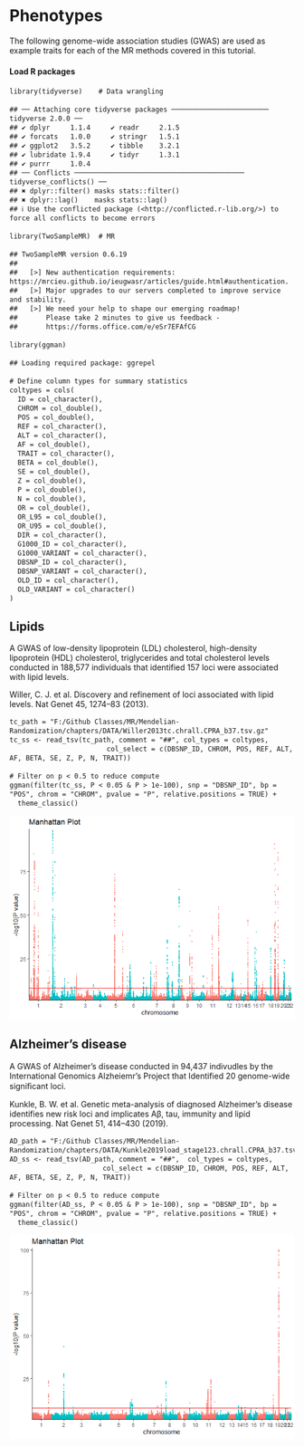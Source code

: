 # Phenotypes

The following genome-wide association studies (GWAS) are used as example
traits for each of the MR methods covered in this tutorial.

#### Load R packages

    library(tidyverse)    # Data wrangling 

    ## ── Attaching core tidyverse packages ──────────────────────── tidyverse 2.0.0 ──
    ## ✔ dplyr     1.1.4     ✔ readr     2.1.5
    ## ✔ forcats   1.0.0     ✔ stringr   1.5.1
    ## ✔ ggplot2   3.5.2     ✔ tibble    3.2.1
    ## ✔ lubridate 1.9.4     ✔ tidyr     1.3.1
    ## ✔ purrr     1.0.4     
    ## ── Conflicts ────────────────────────────────────────── tidyverse_conflicts() ──
    ## ✖ dplyr::filter() masks stats::filter()
    ## ✖ dplyr::lag()    masks stats::lag()
    ## ℹ Use the conflicted package (<http://conflicted.r-lib.org/>) to force all conflicts to become errors

    library(TwoSampleMR)  # MR 

    ## TwoSampleMR version 0.6.19 
    ## 
    ##   [>] New authentication requirements: https://mrcieu.github.io/ieugwasr/articles/guide.html#authentication.
    ##   [>] Major upgrades to our servers completed to improve service and stability.
    ##   [>] We need your help to shape our emerging roadmap!
    ##       Please take 2 minutes to give us feedback -
    ##       https://forms.office.com/e/eSr7EFAfCG

    library(ggman)

    ## Loading required package: ggrepel

    # Define column types for summary statistics
    coltypes = cols(
      ID = col_character(),
      CHROM = col_double(),
      POS = col_double(),
      REF = col_character(),
      ALT = col_character(),
      AF = col_double(),
      TRAIT = col_character(),
      BETA = col_double(),
      SE = col_double(),
      Z = col_double(),
      P = col_double(),
      N = col_double(),
      OR = col_double(),
      OR_L95 = col_double(),
      OR_U95 = col_double(),
      DIR = col_character(),
      G1000_ID = col_character(),
      G1000_VARIANT = col_character(),
      DBSNP_ID = col_character(),
      DBSNP_VARIANT = col_character(),
      OLD_ID = col_character(),
      OLD_VARIANT = col_character()
    )

## Lipids

A GWAS of low-density lipoprotein (LDL) cholesterol, high-density
lipoprotein (HDL) cholesterol, triglycerides and total cholesterol
levels conducted in 188,577 individuals that identified 157 loci were
associated with lipid levels.

Willer, C. J. et al. Discovery and refinement of loci associated with
lipid levels. Nat Genet 45, 1274–83 (2013).

    tc_path = "F:/Github Classes/MR/Mendelian-Randomization/chapters/DATA/Willer2013tc.chrall.CPRA_b37.tsv.gz"
    tc_ss <- read_tsv(tc_path, comment = "##", col_types = coltypes, 
                            col_select = c(DBSNP_ID, CHROM, POS, REF, ALT, AF, BETA, SE, Z, P, N, TRAIT))

    # Filter on p < 0.5 to reduce compute
    ggman(filter(tc_ss, P < 0.05 & P > 1e-100), snp = "DBSNP_ID", bp = "POS", chrom = "CHROM", pvalue = "P", relative.positions = TRUE) + 
      theme_classic()

![](MR-Practical_files/figure-markdown_strict/unnamed-chunk-2-1.png)

## Alzheimer’s disease

A GWAS of Alzheimer’s disease conducted in 94,437 indivudles by the
International Genomics Alzheiemr’s Project that Identified 20
genome-wide signiﬁcant loci.

Kunkle, B. W. et al. Genetic meta-analysis of diagnosed Alzheimer’s
disease identifies new risk loci and implicates Aβ, tau, immunity and
lipid processing. Nat Genet 51, 414–430 (2019).

    AD_path = "F:/Github Classes/MR/Mendelian-Randomization/chapters/DATA/Kunkle2019load_stage123.chrall.CPRA_b37.tsv.gz"
    AD_ss <- read_tsv(AD_path, comment = "##",  col_types = coltypes, 
                           col_select = c(DBSNP_ID, CHROM, POS, REF, ALT, AF, BETA, SE, Z, P, N, TRAIT))

    # Filter on p < 0.5 to reduce compute
    ggman(filter(AD_ss, P < 0.05 & P > 1e-100), snp = "DBSNP_ID", bp = "POS", chrom = "CHROM", pvalue = "P", relative.positions = TRUE) + 
      theme_classic()

![](MR-Practical_files/figure-markdown_strict/unnamed-chunk-3-1.png)
